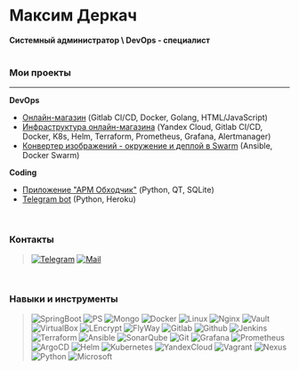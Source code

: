 # Максим Деркач
**Системный администратор \ DevOps - специалист**  
<br>

### Мои проекты
***
**DevOps**  
- [Онлайн-магазин](https://github.com/MaxWanted/momo-store) (Gitlab CI/CD, Docker, Golang, HTML/JavaScript)  
- [Инфраструктура онлайн-магазина](https://github.com/MaxWanted/momo-store-infra) (Yandex Cloud, Gitlab CI/CD, Docker, K8s, Helm, Terraform, Prometheus, Grafana, Alertmanager)   
- [Конвертер изображений - окружение и деплой в Swarm](https://github.com/MaxWanted/Ansible-deploy-to-Swarm) (Ansible, Docker Swarm)  

**Coding**  
- [Приложение "АРМ Обходчик"](https://github.com/MaxWanted/Lineman) (Python, QT, SQLite)   
- [Telegram bot](https://github.com/MaxWanted/TelegramBot) (Python, Heroku)  
<br>


### Контакты
> [![Telegram](https://img.shields.io/badge/Telegram-2CA5E0?style=flat&logo=telegram&logoColor=white)](https://t.me/MaxWanted) [![Mail](https://img.shields.io/badge/Gmail-D14836??style=flat&logo=gmail&logoColor=white)](mailto:m.a.derkach@gmail.com)
<br>

### Навыки и инструменты
> ![SpringBoot](https://img.shields.io/badge/Spring_Boot-6DB33F?style=flat-square&logo=springboot&logoColor=white) ![PS](https://img.shields.io/badge/PostgreSQL-316192?style=flat-square&logo=postgresql&logoColor=white) ![Mongo]( 	https://img.shields.io/badge/MongoDB-4EA94B?style=flat-square&logo=mongodb&logoColor=white) ![Docker](https://img.shields.io/badge/-Docker-199fc3?style=flat-square&logo=Docker&logoColor=white) ![Linux](https://img.shields.io/badge/Linux-FCC624?style=flat-square&logo=linux&logoColor=black) ![Nginx](https://img.shields.io/badge/Nginx-4EA94B?style=flat-square&logo=nginx&logoColor=white) ![Vault](https://img.shields.io/badge/Vault-000000?style=flat-square&logo=vault&logoColor=white) ![VirtualBox](https://img.shields.io/badge/VirtualBox-3f5b7f?style=flat-square&logo=virtualbox&logoColor=white) ![LEncrypt](https://img.shields.io/badge/Let's_Encrypt-00386d?style=flat-square&logo=letsencrypt&logoColor=white) ![FlyWay](https://img.shields.io/badge/Flyway-3383bd?style=flat-square&logo=flyway&logoColor=white) ![Gitlab](https://img.shields.io/badge/GitLab-330F63?style=flat-square&logo=gitlab&logoColor=white) ![Github](https://img.shields.io/badge/GitHub-100000?style=flat-square&logo=github&logoColor=white) ![Jenkins](https://img.shields.io/badge/Jenkins-D24939?style=flat-square&logo=Jenkins&logoColor=white) ![Terraform](https://img.shields.io/badge/Terraform-5c4ee5?style=flat-square&logo=terraform&logoColor=white) ![Ansible](https://img.shields.io/badge/Ansible-000000?style=flat-square&logo=ansible&logoColor=white) ![SonarQube](https://img.shields.io/badge/SonarQube-95c0dc?style=flat-square&logo=sonarqube&logoColor=white) ![Git](https://img.shields.io/badge/GIT-f05133?style=flat-square&logo=git&logoColor=white) ![Grafana](https://img.shields.io/badge/Grafana-f16129?style=flat-square&logo=grafana&logoColor=white) ![Prometheus](https://img.shields.io/badge/Prometheus-e6522c?style=flat-square&logo=prometheus&logoColor=white) ![ArgoCD](https://img.shields.io/badge/ArgoCD-fe723e?style=flat-square&logo=argo&logoColor=white) ![Helm](https://img.shields.io/badge/Helm-181e89?style=flat-square&logo=helm&logoColor=white) ![Kubernetes](https://img.shields.io/badge/Kubernetes-326de6?style=flat-square&logo=kubernetes&logoColor=white) ![YandexCloud](https://img.shields.io/badge/Yandex_Cloud-4285F4?style=flat-square&logo=google-cloud&logoColor=white) ![Vagrant](https://img.shields.io/badge/Vagrant-127eff?style=flat-square&logo=Vagrant&logoColor=white) ![Nexus](https://img.shields.io/badge/Nexus_Repository-296298?style=flat-square&logo=Sonatype&logoColor=white) ![Python](https://img.shields.io/badge/Python-3776AB?style=flat-square&logo=python&logoColor=white) ![Microsoft](https://img.shields.io/badge/Microsoft-666666?style=flat-square&logo=microsoft&logoColor=white)
